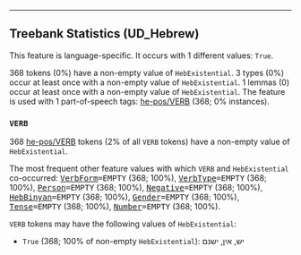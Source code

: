 

--------------------------------------------------------------------------------

## Treebank Statistics (UD_Hebrew)

This feature is language-specific.
It occurs with 1 different values: `True`.

368 tokens (0%) have a non-empty value of `HebExistential`.
3 types (0%) occur at least once with a non-empty value of `HebExistential`.
1 lemmas (0) occur at least once with a non-empty value of `HebExistential`.
The feature is used with 1 part-of-speech tags: [he-pos/VERB]() (368; 0% instances).

### `VERB`

368 [he-pos/VERB]() tokens (2% of all `VERB` tokens) have a non-empty value of `HebExistential`.

The most frequent other feature values with which `VERB` and `HebExistential` co-occurred: <tt><a href="VerbForm.html">VerbForm</a>=EMPTY</tt> (368; 100%), <tt><a href="VerbType.html">VerbType</a>=EMPTY</tt> (368; 100%), <tt><a href="Person.html">Person</a>=EMPTY</tt> (368; 100%), <tt><a href="Negative.html">Negative</a>=EMPTY</tt> (368; 100%), <tt><a href="HebBinyan.html">HebBinyan</a>=EMPTY</tt> (368; 100%), <tt><a href="Gender.html">Gender</a>=EMPTY</tt> (368; 100%), <tt><a href="Tense.html">Tense</a>=EMPTY</tt> (368; 100%), <tt><a href="Number.html">Number</a>=EMPTY</tt> (368; 100%).

`VERB` tokens may have the following values of `HebExistential`:

* `True` (368; 100% of non-empty `HebExistential`): יש, אין, ישנם

